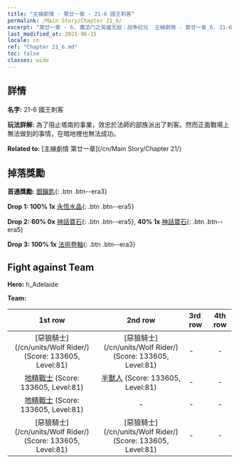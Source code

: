 ```yaml
---
title: "主線劇情 - 第廿一章 - 21-6 國王刺客"
permalink: /Main Story/Chapter 21_6/
excerpt: "第廿一章 - 6. 魔法门之英雄无敌：战争纪元  主線劇情 - 第廿一章_6. 21-6 國王刺客"
last_modified_at: 2021-06-15
locale: cn
ref: "Chapter 21_6.md"
toc: false
classes: wide
---
```


## 詳情

 **名字:** 21-6 國王刺客

 **玩法詳解:** 為了阻止塔南的事業，效忠於法師的部族派出了刺客。然而正面戰場上無法做到的事情，在暗地裡也無法成功。

 **Related to:** [主線劇情 第廿一章](/cn/Main Story/Chapter 21/)

## 掉落獎勵

 **首通獎勵:** [銀鑰匙](/cn/Items/con_693/){: .btn .btn--era3}

 **Drop 1:** **100% 1x** [永恆水晶](/cn/Items/mat_73/){: .btn .btn--era5}

 **Drop 2:** **60% 0x** [神話寶石](/cn/Items/mat_65/){: .btn .btn--era5}, **40% 1x** [神話寶石](/cn/Items/mat_65/){: .btn .btn--era5}

 **Drop 3:** **100% 1x** [法術卷軸](/cn/Items/con_694/){: .btn .btn--era3}


## Fight against Team
 **Hero:** h_Adelaide

 **Team:**


  | 1st row | 2nd row | 3rd row | 4th row |
  |:----:|:----:|:----|:----:|
  | [惡狼騎士](/cn/units/Wolf Rider/) (Score: 133605, Level:81)  | [惡狼騎士](/cn/units/Wolf Rider/) (Score: 133605, Level:81)  | - | - |
  | [地精戰士](/cn/units/Goblin/) (Score: 133605, Level:81)  | [半獸人](/cn/units/Orc/) (Score: 133605, Level:81)  | - | - |
  | [地精戰士](/cn/units/Goblin/) (Score: 133605, Level:81)  | - | - | - |
  | [惡狼騎士](/cn/units/Wolf Rider/) (Score: 133605, Level:81)  | [惡狼騎士](/cn/units/Wolf Rider/) (Score: 133605, Level:81)  | - | - |


